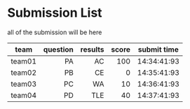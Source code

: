 # Submission List
all of the submission will be here

team    | question  | results  | score | submit time
--------------|-----:|-----:| ----:|------------------------
team01 | PA | AC | 100 | 14:34:41:93
team02 | PB | CE | 0 | 14:35:41:93
team03 | PC | WA | 10 | 14:36:41:93
team04 | PD | TLE | 40 | 14:37:41:93
